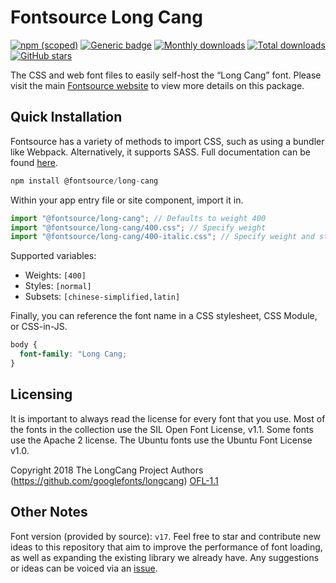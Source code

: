 # Fontsource Long Cang

[![npm (scoped)](https://img.shields.io/npm/v/@fontsource/long-cang?color=brightgreen)](https://www.npmjs.com/package/@fontsource/long-cang) [![Generic badge](https://img.shields.io/badge/fontsource-passing-brightgreen)](https://github.com/fontsource/fontsource) [![Monthly downloads](https://badgen.net/npm/dm/@fontsource/long-cang)](https://github.com/fontsource/fontsource) [![Total downloads](https://badgen.net/npm/dt/@fontsource/long-cang)](https://github.com/fontsource/fontsource) [![GitHub stars](https://img.shields.io/github/stars/fontsource/fontsource.svg?style=social&label=Star)](https://github.com/fontsource/fontsource/stargazers)

The CSS and web font files to easily self-host the “Long Cang” font. Please visit the main [Fontsource website](https://fontsource.org/fonts/long-cang) to view more details on this package.

## Quick Installation

Fontsource has a variety of methods to import CSS, such as using a bundler like Webpack. Alternatively, it supports SASS. Full documentation can be found [here](https://beta.fontsource.org/docs/getting-started/introduction).

```javascript
npm install @fontsource/long-cang
```

Within your app entry file or site component, import it in.

```javascript
import "@fontsource/long-cang"; // Defaults to weight 400
import "@fontsource/long-cang/400.css"; // Specify weight
import "@fontsource/long-cang/400-italic.css"; // Specify weight and style

```

Supported variables:
- Weights: `[400]`
- Styles: `[normal]`
- Subsets: `[chinese-simplified,latin]`

Finally, you can reference the font name in a CSS stylesheet, CSS Module, or CSS-in-JS.

```css
body {
  font-family: "Long Cang;
}
```

## Licensing
It is important to always read the license for every font that you use.
Most of the fonts in the collection use the SIL Open Font License, v1.1. Some fonts use the Apache 2 license. The Ubuntu fonts use the Ubuntu Font License v1.0.

Copyright 2018 The LongCang Project Authors (https://github.com/googlefonts/longcang)
[OFL-1.1](http://scripts.sil.org/OFL)

## Other Notes
Font version (provided by source): `v17`.
Feel free to star and contribute new ideas to this repository that aim to improve the performance of font loading, as well as expanding the existing library we already have. Any suggestions or ideas can be voiced via an [issue](https://github.com/fontsource/fontsource/issues).